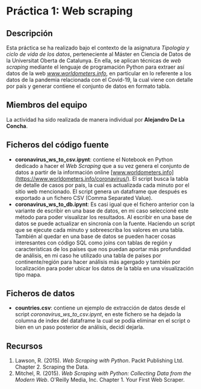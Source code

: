 # Práctica 1: Web scraping

## Descripción

Esta práctica se ha realizado bajo el contexto de la asignatura _Tipología y ciclo de vida de los datos_, perteneciente al Máster en Ciencia de Datos de la Universitat Oberta de Catalunya. En ella, se aplican técnicas de _web scraping_ mediante el lenguaje de programación Python para extraer así datos de la web _www.worldometers.info_, en particular en lo referente a los datos de la pandemia relacionada con el Covid-19, la cual viene con detalle por país y generar contiene el conjunto de datos en formato tabla.

## Miembros del equipo

La actividad ha sido realizada de manera individual por **Alejandro De La Concha**.

## Ficheros del código fuente

* **coronavirus_ws_to_csv.ipynt**: contiene el Notebook en Python dedicado a hacer el _Web Scraping_ que a su vez genera el conjunto de datos a partir de la información online [www.worldometers.info](https://www.worldometers.info/coronavirus/). El script busca la tabla de detalle de casos por país, la cual es actualizada cada minuto por el sitio web mencionado. El script genera un dataframe que después es exportado a un fichero CSV (Comma Separated Value).
* **coronavirus_ws_to_db.ipynt**: Es casi igual que el fichero anterior con la variante de escribir en una base de datos, en mi caso seleccioné este método para poder visualizar los resultados. Al escribir en una base de datos se puede actualizar en sincronía con la fuente. Haciendo un script que se ejecute cada minuto y sobreescriba los valores en una tabla. También al quedar en una base de datos se pueden hacer cosas interesantes con código SQL como joins con tablas de región y características de los países que nos puedan aportar más profundidad de análisis, en mi caso he utilizado una tabla de países por continente/región para hacer análisis más agergado y también por localización para poder ubicar los datos de la tabla en una visualización tipo mapa.

## Ficheros de datos

* **countries.csv**: contiene un ejemplo de extracción de datos desde el script _coronavirus_ws_to_csv.ipynt_, en este fichero se ha dejado la columna de index del dataframe la cual se podía eliminar en el script o bien en un paso posterior de análisis, decidí dejarla.


## Recursos

1. Lawson, R. (2015). _Web Scraping with Python_. Packt Publishing Ltd. Chapter 2. Scraping the Data.
2. Mitchel, R. (2015). _Web Scraping with Python: Collecting Data from the Modern Web_. O'Reilly Media, Inc. Chapter 1. Your First Web Scraper.

